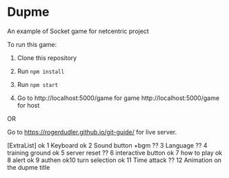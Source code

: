# Dupme

An example of Socket game for netcentric project

To run this game: 

1. Clone this repository

2. Run `npm install`

3. Run `npm start`

4. Go to http://localhost:5000/game for game
http://localhost:5000/game for host

OR

Go to https://rogerdudler.github.io/git-guide/ for live server.

[ExtraList]
ok 1 Keyboard
ok 2 Sound button +bgm 
?? 3 Language
?? 4 training ground 
ok 5 server reset 
?? 6 interactive button 
ok 7 how to play 
ok 8 alert 
ok 9 authen 
ok10 turn selection 
ok 11 Time attack 
?? 12 Animation on the dupme title
